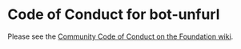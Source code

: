 # Code of Conduct for bot-unfurl

Please see the [Community Code of Conduct on the Foundation wiki](https://symphonyoss.atlassian.net/wiki/spaces/FM/pages/126648367/Community+Code+of+Conduct").
